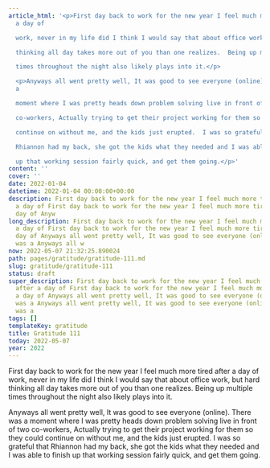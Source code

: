 ```yaml
---
article_html: '<p>First day back to work for the new year I feel much more tired after
  a day of

  work, never in my life did I think I would say that about office work, but hard

  thinking all day takes more out of you than one realizes.  Being up multiple

  times throughout the night also likely plays into it.</p>

  <p>Anyways all went pretty well, It was good to see everyone (online).  There was
  a

  moment where I was pretty heads down problem solving live in front of two

  co-workers, Actually trying to get their project working for them so they could

  continue on without me, and the kids just erupted.  I was so grateful that

  Rhiannon had my back, she got the kids what they needed and I was able to finish

  up that working session fairly quick, and get them going.</p>'
content: ''
cover: ''
date: 2022-01-04
datetime: 2022-01-04 00:00:00+00:00
description: First day back to work for the new year I feel much more tired after
  a day of First day back to work for the new year I feel much more tired after a
  day of Anyw
long_description: First day back to work for the new year I feel much more tired after
  a day of First day back to work for the new year I feel much more tired after a
  day of Anyways all went pretty well, It was good to see everyone (online).  There
  was a Anyways all w
now: 2022-05-07 21:32:25.890024
path: pages/gratitude/gratitude-111.md
slug: gratitude/gratitude-111
status: draft
super_description: First day back to work for the new year I feel much more tired
  after a day of First day back to work for the new year I feel much more tired after
  a day of Anyways all went pretty well, It was good to see everyone (online).  There
  was a Anyways all went pretty well, It was good to see everyone (online).  There
  was a
tags: []
templateKey: gratitude
title: Gratitude 111
today: 2022-05-07
year: 2022
---
```


First day back to work for the new year I feel much more tired after a day of
work, never in my life did I think I would say that about office work, but hard
thinking all day takes more out of you than one realizes.  Being up multiple
times throughout the night also likely plays into it.

Anyways all went pretty well, It was good to see everyone (online).  There was a
moment where I was pretty heads down problem solving live in front of two
co-workers, Actually trying to get their project working for them so they could
continue on without me, and the kids just erupted.  I was so grateful that
Rhiannon had my back, she got the kids what they needed and I was able to finish
up that working session fairly quick, and get them going.